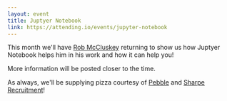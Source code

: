 ```yaml
---
layout: event
title: Juptyer Notebook
link: https://attending.io/events/jupyter-notebook
---
```

This month we'll have [Rob McCluskey](https://twitter.com/Clusks) returning to
show us how Juptyer Notebook helps him in his work and how it can help you!

More information will be posted closer to the time.

As always, we'll be supplying pizza courtesy of
[Pebble](https://www.mypebble.co.uk) and
[Sharpe Recruitment](http://www.sharperecruitment.co.uk)!
